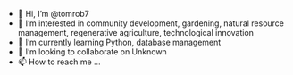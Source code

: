 - 👋 Hi, I’m @tomrob7
- 👀 I’m interested in community development, gardening, natural resource management, regenerative agriculture, technological innovation
- 🌱 I’m currently learning Python, database management
- 💞️ I’m looking to collaborate on Unknown
- 📫 How to reach me ...

<!---
tomrob7/tomrob7 is a ✨ special ✨ repository because its `README.md` (this file) appears on your GitHub profile.
You can click the Preview link to take a look at your changes.
--->
